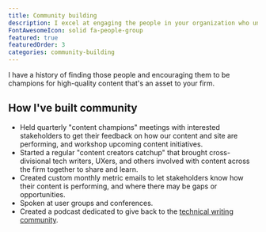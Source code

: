 ```yaml
---
title: Community building
description: I excel at engaging the people in your organization who understand the benefits of good content to retain institutional knowledge.
FontAwesomeIcon: solid fa-people-group
featured: true
featuredOrder: 3
categories: community-building
---
```


I have a history of finding those people and encouraging them to be champions for high-quality content that's an asset to your firm.

## How I've built community

- Held quarterly "content champions" meetings with interested stakeholders to get their feedback on how our content and site are performing, and workshop upcoming content initiatives.
- Started a regular "content creators catchup" that brought cross-divisional tech writers, UXers, and others involved with content across the firm together to share and learn.
- Created custom monthly metric emails to let stakeholders know how their content is performing, and where there may be gaps or opportunities.
- Spoken at user groups and conferences.
- Created a podcast dedicated to give back to the [technical writing community](/podcasts).
